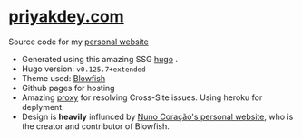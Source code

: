 # [priyakdey.com](https://www.priyakdey.com)

Source code for my [personal website](https://priyakdey.com)

- Generated using this amazing SSG [hugo](https://gohugo.io/) .
- Hugo version: `v0.125.7+extended`
- Theme used: [Blowfish](https://nunocoracao.github.io/blowfish/)
- Github pages for hosting
- Amazing [proxy](https://github.com/Rob--W/cors-anywhere/) for resolving Cross-Site issues. Using heroku for deplyment. 
- Design is **heavily** influnced by [Nuno Coração's personal website](https://nunocoracao.com/), who is the creator and contributor of Blowfish.